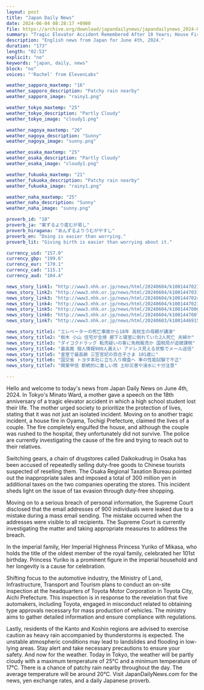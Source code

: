 ```yaml
---
layout: post
title: "Japan Daily News"
date: 2024-06-04 08:28:17 +0900
file: https://archive.org/download/japandailynews/japandailynews_2024-06-04.mp3
summary: "Tragic Elevator Accident Remembered After 18 Years; House Fire Claims Lives of Couple, & more…"
description: "English news from Japan for June 4th, 2024."
duration: "173"
length: "02:53"
explicit: "no"
keywords: "japan, daily, news"
block: "no"
voices: "'Rachel' from ElevenLabs"

weather_sapporo_maxtemp: "16"
weather_sapporo_description: "Patchy rain nearby"
weather_sapporo_image: "rainy1.png"

weather_tokyo_maxtemp: "25"
weather_tokyo_description: "Partly Cloudy"
weather_tokyo_image: "cloudy1.png"

weather_nagoya_maxtemp: "26"
weather_nagoya_description: "Sunny"
weather_nagoya_image: "sunny.png"

weather_osaka_maxtemp: "25"
weather_osaka_description: "Partly Cloudy"
weather_osaka_image: "cloudy1.png"

weather_fukuoka_maxtemp: "21"
weather_fukuoka_description: "Patchy rain nearby"
weather_fukuoka_image: "rainy1.png"

weather_naha_maxtemp: "25"
weather_naha_description: "Sunny"
weather_naha_image: "sunny.png"

proverb_id: "10"
proverb_ja: "案ずるより産むが易し"
proverb_hiragana: "あんずるよりうむがやすし"
proverb_en: "Doing is easier than worrying."
proverb_lit: "Giving birth is easier than worrying about it."

currency_usd: "157.0"
currency_gbp: "199.6"
currency_eur: "170.1"
currency_cad: "115.1"
currency_aud: "104.4"

news_story_link1: "http://www3.nhk.or.jp/news/html/20240604/k10014470211000.html"
news_story_link2: "http://www3.nhk.or.jp/news/html/20240604/k10014470311000.html"
news_story_link3: "http://www3.nhk.or.jp/news/html/20240604/k10014470241000.html"
news_story_link4: "http://www3.nhk.or.jp/news/html/20240604/k10014470231000.html"
news_story_link5: "http://www3.nhk.or.jp/news/html/20240604/k10014470061000.html"
news_story_link6: "http://www3.nhk.or.jp/news/html/20240604/k10014470071000.html"
news_story_link7: "http://www3.nhk.or.jp/news/html/20240603/k10014469151000.html"

news_story_title1: "エレベーターの死亡事故から18年 高校生の母親が講演"
news_story_title2: "栃木 小山 住宅が全焼 廊下と寝室に倒れていた2人死亡 夫婦か"
news_story_title3: "ダイコクドラッグ 転売疑いの客に免税販売か 国税局が追徴課税"
news_story_title4: "最高裁 個人情報900人漏えい アドレス見える状態でメール送信"
news_story_title5: "皇室で最高齢 三笠宮妃の百合子さま 101歳に"
news_story_title6: "国交省 トヨタ本社に立ち入り検査へ 車の性能試験で不正"
news_story_title7: "関東甲信 断続的に激しい雨 土砂災害や浸水に十分注意"

---
```


Hello and welcome to today's news from Japan Daily News on June 4th, 2024. In Tokyo's Minato Ward, a mother gave a speech on the 18th anniversary of a tragic elevator accident in which a high school student lost their life. The mother urged society to prioritize the protection of lives, stating that it was not just an isolated incident. Moving on to another tragic incident, a house fire in Oyama, Tochigi Prefecture, claimed the lives of a couple. The fire completely engulfed the house, and although the couple was rushed to the hospital, they unfortunately did not survive. The police are currently investigating the cause of the fire and trying to reach out to their relatives.

Switching gears, a chain of drugstores called Daikokudrug in Osaka has been accused of repeatedly selling duty-free goods to Chinese tourists suspected of reselling them. The Osaka Regional Taxation Bureau pointed out the inappropriate sales and imposed a total of 300 million yen in additional taxes on the two companies operating the stores. This incident sheds light on the issue of tax evasion through duty-free shopping.

Moving on to a serious breach of personal information, the Supreme Court disclosed that the email addresses of 900 individuals were leaked due to a mistake during a mass email sending. The mistake occurred when the addresses were visible to all recipients. The Supreme Court is currently investigating the matter and taking appropriate measures to address the breach.

In the imperial family, Her Imperial Highness Princess Yuriko of Mikasa, who holds the title of the oldest member of the royal family, celebrated her 101st birthday. Princess Yuriko is a prominent figure in the imperial household and her longevity is a cause for celebration.

Shifting focus to the automotive industry, the Ministry of Land, Infrastructure, Transport and Tourism plans to conduct an on-site inspection at the headquarters of Toyota Motor Corporation in Toyota City, Aichi Prefecture. This inspection is in response to the revelation that five automakers, including Toyota, engaged in misconduct related to obtaining type approvals necessary for mass production of vehicles. The ministry aims to gather detailed information and ensure compliance with regulations.

Lastly, residents of the Kanto and Koshin regions are advised to exercise caution as heavy rain accompanied by thunderstorms is expected. The unstable atmospheric conditions may lead to landslides and flooding in low-lying areas. Stay alert and take necessary precautions to ensure your safety. And now for the weather. Today in Tokyo, the weather will be partly cloudy with a maximum temperature of 25°C and a minimum temperature of 17°C. There is a chance of patchy rain nearby throughout the day. The average temperature will be around 20°C.  Visit JapanDailyNews.com for the news, yen exchange rates, and a daily Japanese proverb.
